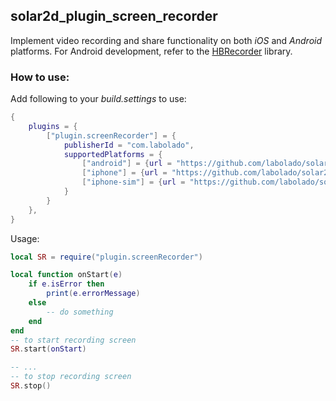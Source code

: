 ## solar2d_plugin_screen_recorder
Implement video recording and share functionality on both *iOS* and *Android* platforms. For Android development, refer to the [HBRecorder](https://github.com/HBiSoft/HBRecorder) library.

### How to use:
Add following to your *build.settings* to use:
``` Lua
{
    plugins = {
        ["plugin.screenRecorder"] = {
            publisherId = "com.labolado",
            supportedPlatforms = {
                ["android"] = {url = "https://github.com/labolado/solar2d-plugin_screen_recorder/releases/download/v6/2020.3620-android.tgz"},
                ["iphone"] = {url = "https://github.com/labolado/solar2d-plugin_screen_recorder/releases/download/v6/2020.3620-iphone.tgz"},
                ["iphone-sim"] = {url = "https://github.com/labolado/solar2d-plugin_screen_recorder/releases/download/v6/2020.3620-iphone-sim.tgz"},
            }
        }
    },
}

```
Usage:
``` Lua
local SR = require("plugin.screenRecorder")

local function onStart(e)
    if e.isError then
        print(e.errorMessage)
    else
        -- do something
    end
end
-- to start recording screen
SR.start(onStart)

-- ...
-- to stop recording screen
SR.stop()
```
